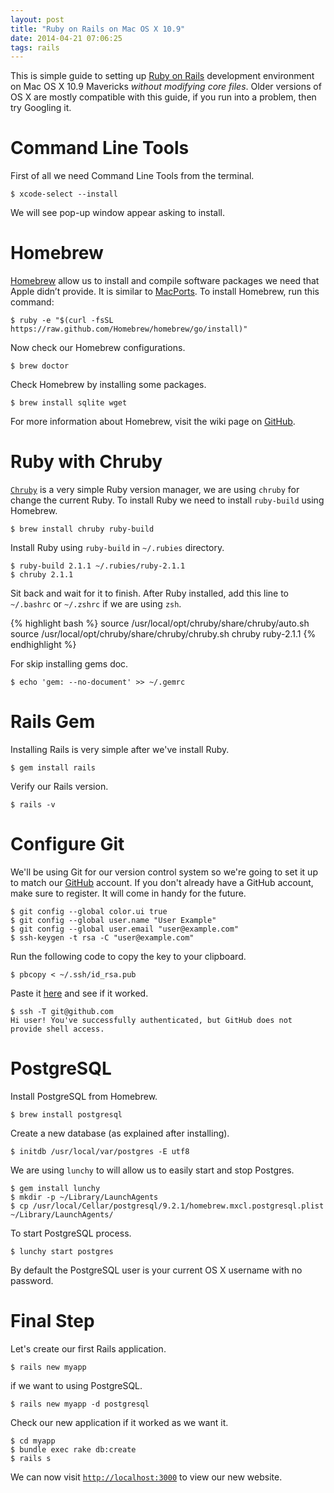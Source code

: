 ```yaml
---
layout: post
title: "Ruby on Rails on Mac OS X 10.9"
date: 2014-04-21 07:06:25
tags: rails
---
```


This is simple guide to setting up [Ruby on Rails](http://rubyonrails.org)
development environment on Mac OS X 10.9 Mavericks *without modifying core files*.
Older versions of OS X are mostly compatible with this guide, if you run into a problem,
then try Googling it.

#  Command Line Tools
First of all we need Command Line Tools from the terminal.

    $ xcode-select --install

We will see pop-up window appear asking to install.

#  Homebrew
[Homebrew](http://brew.sh) allow us to install and compile software packages
we need that Apple didn’t provide. It is similar to [MacPorts](http://www.macports.org).
To install Homebrew, run this command:

    $ ruby -e "$(curl -fsSL https://raw.github.com/Homebrew/homebrew/go/install)"

Now check our Homebrew configurations.

    $ brew doctor

Check Homebrew by installing some packages.

    $ brew install sqlite wget

For more information about Homebrew, visit the wiki page on
[GitHub](https://github.com/Homebrew/homebrew/wiki).

# Ruby with Chruby
[`Chruby`](https://github.com/postmodern/chruby) is a very simple Ruby version manager,
we are using `chruby` for change the current Ruby. To install Ruby we need to install
`ruby-build` using Homebrew.

    $ brew install chruby ruby-build

Install Ruby using `ruby-build` in `~/.rubies` directory.

    $ ruby-build 2.1.1 ~/.rubies/ruby-2.1.1
    $ chruby 2.1.1

Sit back and wait for it to finish. After Ruby installed, add this line to `~/.bashrc`
or `~/.zshrc` if we are using `zsh`.

{% highlight bash %}
source /usr/local/opt/chruby/share/chruby/auto.sh
source /usr/local/opt/chruby/share/chruby/chruby.sh
chruby ruby-2.1.1
{% endhighlight %}

For skip installing gems doc.

    $ echo 'gem: --no-document' >> ~/.gemrc

# Rails Gem
Installing Rails is very simple after we've install Ruby.

    $ gem install rails

Verify our Rails version.

    $ rails -v

# Configure Git
We'll be using Git for our version control system so we're going to set it up
to match our [GitHub](https://github.com) account. If you don't already have a GitHub account,
make sure to register. It will come in handy for the future.

    $ git config --global color.ui true
    $ git config --global user.name "User Example"
    $ git config --global user.email "user@example.com"
    $ ssh-keygen -t rsa -C "user@example.com"

Run the following code to copy the key to your clipboard.

    $ pbcopy < ~/.ssh/id_rsa.pub

Paste it [here](https://github.com/settings/ssh) and see if it worked.

    $ ssh -T git@github.com
    Hi user! You've successfully authenticated, but GitHub does not provide shell access.

# PostgreSQL
Install PostgreSQL from Homebrew.

    $ brew install postgresql

Create a new database (as explained after installing).

    $ initdb /usr/local/var/postgres -E utf8

We are using `lunchy` to will allow us to easily start and stop Postgres.

    $ gem install lunchy
    $ mkdir -p ~/Library/LaunchAgents
    $ cp /usr/local/Cellar/postgresql/9.2.1/homebrew.mxcl.postgresql.plist ~/Library/LaunchAgents/

To start PostgreSQL process.

    $ lunchy start postgres

By default the PostgreSQL user is your current OS X username with no password.

# Final Step
Let's create our first Rails application.

    $ rails new myapp

if we want to using PostgreSQL.

    $ rails new myapp -d postgresql

Check our new application if it worked as we want it.

    $ cd myapp
    $ bundle exec rake db:create
    $ rails s

We can now visit [`http://localhost:3000`](http://localhost:3000) to view our new website.
